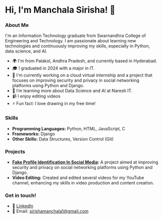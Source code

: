 # Hi, I'm Manchala Sirisha! 👋

### About Me
I'm an Information Technology graduate from Swarnandhra College of Engineering and Technology. I am passionate about learning new technologies and continuously improving my skills, especially in Python, data science, and AI.

- 🌍  I'm from Palakol, Andhra Pradesh, and currently based in Hyderabad.
- 🎓  I graduated in 2024 with a major in IT.
- 🔭  I'm currently working on a cloud virtual internship and a project that focuses on improving security and privacy in social networking platforms using Python and Django.
- 🌱  I’m learning more about Data Science and AI at Naresh IT.
- 📹  I enjoy editing videos 
- ⚡ Fun fact: I love drawing in my free time!

### Skills
- **Programming Languages:** Python, HTML, JavaScript, C
- **Frameworks:** Django
- **Other Skills:** Data Structures, Version Control (Git)

### Projects
- **[Fake Profile Identification In Social Media](https://github.com/Sirisha-Manchala19/social-networking-security-system):** A project aimed at improving security and privacy on social networking platforms using Python and Django.
- **Video Editing:** Created and edited several videos for my YouTube channel, enhancing my skills in video production and content creation.

### Get in touch!
- 💼 [LinkedIn](https://www.linkedin.com/in/yourprofile)
- 📧 Email: sirishamanchala1@gmail.com
